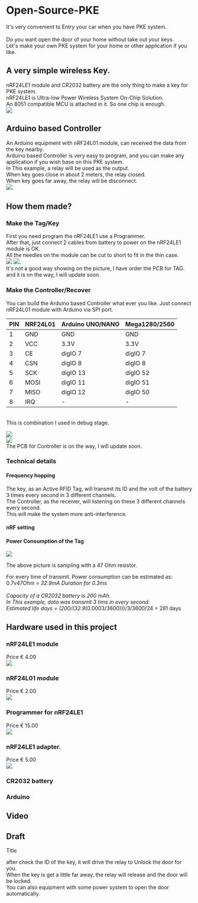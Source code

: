 # Open-Source-PKE

It's very convenient to Entry your car when you have PKE system.<br>  
Do you want open the door of your home without take out your keys.<br> 
Let's make your own PKE system for your home or other application if you like.<br>  

## A very simple wireless Key. 

nRF24LE1 module and CR2032 battery are the only thing to make a key for PKE system. <br>
nRF24LE1 is Ultra-low Power Wireless System On-Chip Solution.<br>
An 8051 compatible MCU is attached in it. So one chip is enough.<br>
![](https://github.com/fryefryefrye/Open-Source-PKE/raw/master/img/tag_simple.jpg)


## Arduino based Controller

An Arduino equipment with nRF24L01 module, can received the data from the key nearby.<br> 
Arduino based Controller is very easy to program, and you can make any application if you wish base on this PKE system.<br> 
In This example, a relay will be used as the output. <br> 
When key goes close in about 2 meters, the relay closed.<br> 
When key goes far away, the relay will be disconnect.<br> 
![](https://github.com/fryefryefrye/Open-Source-PKE/raw/master/img/rx_simple.jpg).


## How them made?
### Make the Tag/Key

First you need program the nRF24LE1 use a Programmer.<br>
After that, just connect 2 cables from battery to power on the nRF24LE1 module is OK.<br>
All the needles on the module can be cut to short to fit in the thin case.<br>
![](https://github.com/fryefryefrye/Open-Source-PKE/raw/master/img/nRF24LE1_back.jpg)
![](https://github.com/fryefryefrye/Open-Source-PKE/raw/master/img/tag.jpg).<br>
It's not a good way showing on the picture, I have order the PCB for TAG. and it is on the way, I will update soon.


### Make the Controller/Recover

You can build the Arduino based Controller what ever you like. Just connect nRF24L01 module with Arduino via SPI port.<br>

| PIN  | NRF24L01|Arduino UNO/NANO|Mega1280/2560|
| ---------- | -----------| -----------| -----------|
|  1  |  GND  |  GND  |  GND  |
|  2  |  VCC  |  3.3V  |  3.3V  |
|  3  |  CE   |  digIO 7  |  digIO 7  |
|  4  |  CSN  |  digIO 8  |  digIO 8  |
|  5  |  SCK   |  digIO 13  |  digIO 52  |
|  6  |  MOSI  |  digIO 11  |  digIO 51  |
|  7  |  MISO  | digIO 12  |  digIO 50  |
|  8  |  IRQ  |  -  |-|

<br>
This is combination I used in debug stage.<br> 

![](https://github.com/fryefryefrye/Open-Source-PKE/raw/master/img/rx_2560.jpg)
<br> 
![](https://github.com/fryefryefrye/Open-Source-PKE/raw/master/img/nRF24L01_leg.png)
<br>
The PCB for Controller is on the way, I will update soon.<br>

### Technical details

#### Frequency hopping

The key, as an Active RFID Tag, will transmit its ID and the volt of the battery 3 times every second in 3 different channels.<br> 
The Controller, as the receiver, will listening on these 3 different channels every second.<br> 
This will make the system more anti-interference.<br> 

#### nRF setting



#### Power Consumption of the Tag


![](https://github.com/fryefryefrye/Open-Source-PKE/raw/master/img/PowerConsumption.png)<br> 

The above picture is sampling with a 47 Ohm resistor.<br> 

For every time of transmit. Power consumption can be estimated as:  <br> 
0.7v*47Ohm = 32.9mA    Duration for 0.3ms <br> <br> 
Capacity of a CR2032 battery is 200 mAh.<br> 
In This example, data was transmit 3 tims in every second. <br> 
Estimated life days = (200/(32.9*(0.0003/3600)))/3/3600/24 = 281 days <br> 



## Hardware used in this project

### nRF24LE1 module

Price € 4.00<br> 
![](https://github.com/fryefryefrye/Open-Source-PKE/raw/master/img/nRF24LE1.jpg)<br> 

### nRF24L01 module

Price € 2.00<br> 
![](https://github.com/fryefryefrye/Open-Source-PKE/raw/master/img/nRF24L01.jpg)<br> 

### Programmer for nRF24LE1

Price € 15.00<br> 
![](https://github.com/fryefryefrye/Open-Source-PKE/raw/master/img/programer.jpg)<br> 

### nRF24LE1 adapter.

Price € 5.00<br> 
![](https://github.com/fryefryefrye/Open-Source-PKE/raw/master/img/adapter.jpg)<br> 

### CR2032 battery
### Arduino

## Video

## Draft

Title

after check the ID of the key, it will drive the relay to Unlock the door for you.<br> 
When the key is get a little far away, the relay will release and the door will be locked.<br> 
You can also equipment with some power system to open the door automatically.<br>
